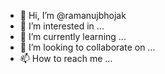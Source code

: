 - 👋 Hi, I’m @ramanujbhojak
- 👀 I’m interested in ...
- 🌱 I’m currently learning ...
- 💞️ I’m looking to collaborate on ...
- 📫 How to reach me ...

<!---
ramanujbhojak/ramanujbhojak is a ✨ special ✨ repository because its `README.md` (this file) appears on your GitHub profile.
You can click the Preview link to take a look at your changes.
--->

